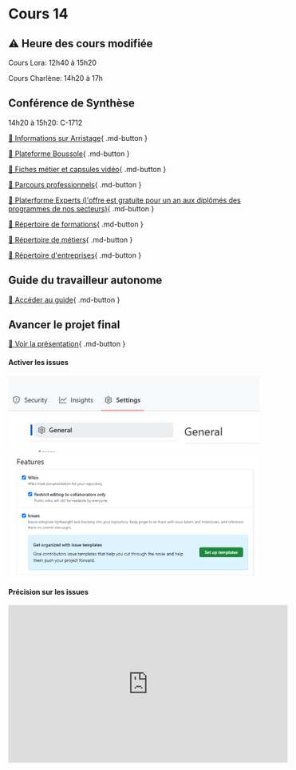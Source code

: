 # Cours 14
## ⚠️ Heure des cours modifiée
Cours Lora: 12h40 à 15h20

Cours Charlène: 14h20 à 17h

## Conférence de Synthèse
14h20 à 15h20: C-1712     

[📁 Informations sur Arristage](https://polesynthese.com/arrimage/arristage){ .md-button }    

[📁 Plateforme Boussole](https://polesynthese.com/boussole){ .md-button }     

[📁 Fiches métier et capsules vidéo](https://polesynthese.com/boussole/fiches-metiers-numerique){ .md-button }     

[📁 Parcours professionnels](https://polesynthese.com/boussole/faire-le-bon-choix-de-carriere){ .md-button }     

[📁 Platerforme Experts (l'offre est gratuite pour un an aux diplômés des programmes de nos secteurs)](https://polesynthese.com/fr/experts/){ .md-button }    

[📁 Répertoire de formations](https://polesynthese.com/repertoire/formations){ .md-button }    

[📁 Répertoire de métiers](https://polesynthese.com/repertoire/metiers){ .md-button }    

[📁 Répertoire d'entreprises](https://polesynthese.com/repertoire/entreprises){ .md-button }    


## Guide du travailleur autonome
[📁 Accéder au guide](https://cmontmorency365-my.sharepoint.com/:b:/g/personal/lora_boisvert_cmontmorency_qc_ca/Edg24C6YapVOiRO9agjLVsoBkFHpwhdj7osLAUoZNOf7jA?e=VFV52N){ .md-button }


## Avancer le projet final
[📁 Voir la présentation](https://cmontmorency365-my.sharepoint.com/:b:/g/personal/lora_boisvert_cmontmorency_qc_ca/EbORw7nH2j9Epj5s-m1xY58BtO5SrE7HiO0TXAMxanut8g?e=YAEyth){ .md-button }

#### Activer les issues    
![image](images/issue1.png)
![image](images/issue2.png)

#### Précision sur les issues     
<iframe width="560" height="315" src="https://www.youtube.com/embed/ht0oIyg2Byw?si=YdaC-VSENiH8o1UQ" title="YouTube video player" frameborder="0" allow="accelerometer; autoplay; clipboard-write; encrypted-media; gyroscope; picture-in-picture; web-share" referrerpolicy="strict-origin-when-cross-origin" allowfullscreen></iframe>
